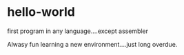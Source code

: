 # hello-world
first program in any language....except assembler

Alwasy fun learning a new environment....just long overdue.
